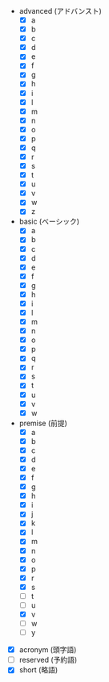  - advanced (アドバンスト)
   - [x] a
   - [x] b
   - [x] c
   - [x] d
   - [x] e
   - [x] f
   - [x] g
   - [x] h
   - [x] i
   - [x] l
   - [x] m
   - [x] n
   - [x] o
   - [x] p
   - [x] q
   - [x] r
   - [x] s
   - [x] t
   - [x] u
   - [x] v
   - [x] w
   - [x] z
 - basic (ベーシック)
   - [x] a
   - [x] b
   - [x] c
   - [x] d
   - [x] e
   - [x] f
   - [x] g
   - [x] h
   - [x] i
   - [x] l
   - [x] m
   - [x] n
   - [x] o
   - [x] p
   - [x] q
   - [x] r
   - [x] s
   - [x] t
   - [x] u
   - [x] v
   - [x] w
 - premise (前提)
   - [x] a
   - [x] b
   - [x] c
   - [x] d
   - [x] e
   - [x] f
   - [x] g
   - [x] h
   - [x] i
   - [x] j
   - [x] k
   - [x] l
   - [x] m
   - [x] n
   - [x] o
   - [x] p
   - [x] r
   - [x] s
   - [ ] t
   - [ ] u
   - [x] v
   - [ ] w
   - [ ] y
 - [x] acronym (頭字語)
 - [ ] reserved (予約語)
 - [x] short (略語)